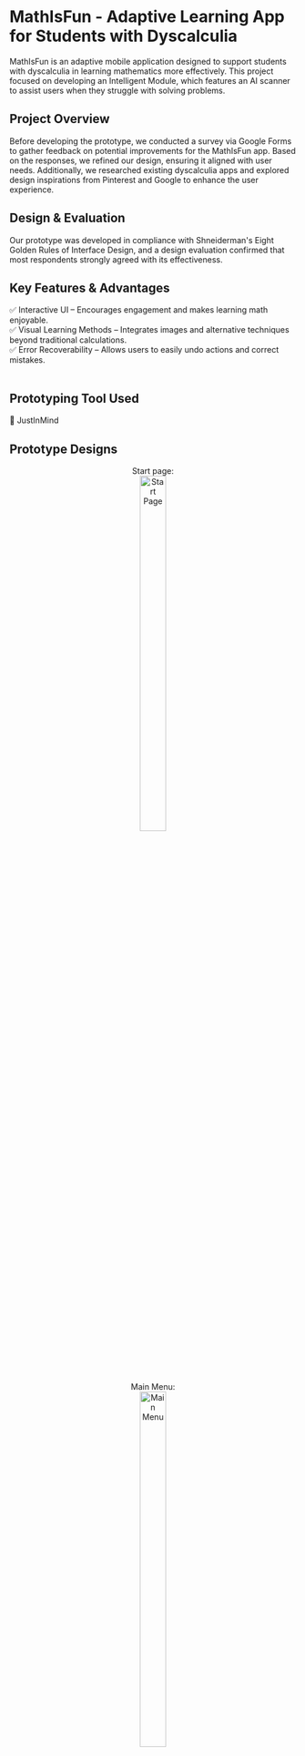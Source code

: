 <h1> MathIsFun - Adaptive Learning App for Students with Dyscalculia </h1>
MathIsFun is an adaptive mobile application designed to support students with dyscalculia in learning mathematics more effectively. This project focused on developing an Intelligent Module, which features an AI scanner to assist users when they struggle with solving problems.
<br />

<h2>Project Overview</h2>
Before developing the prototype, we conducted a survey via Google Forms to gather feedback on potential improvements for the MathIsFun app. Based on the responses, we refined our design, ensuring it aligned with user needs. Additionally, we researched existing dyscalculia apps and explored design inspirations from Pinterest and Google to enhance the user experience.
<br />

<h2>Design & Evaluation</h2>
Our prototype was developed in compliance with Shneiderman's Eight Golden Rules of Interface Design, and a design evaluation confirmed that most respondents strongly agreed with its effectiveness.
<br />

<h2>Key Features & Advantages</h2>
✅ Interactive UI – Encourages engagement and makes learning math enjoyable. <br />
✅ Visual Learning Methods – Integrates images and alternative techniques beyond traditional calculations. <br />
✅ Error Recoverability – Allows users to easily undo actions and correct mistakes. <br />
<br />

<h2>Prototyping Tool Used</h2>
🎨 JustInMind
<br />

<h2>Prototype Designs</h2>

<p align="center">
Start page: <br/>
<img src="https://imgur.com/43JVXnY.png" height="40%" width="30%" alt="Start Page"/>
<br />
<br />

<p align="center">
Main Menu:  <br/>
<img src="https://imgur.com/jTvG73a.png" height="40%" width="30%" alt="Main Menu"/>
<br />
<br />

<p align="center">
Intelligent Module Menu: <br/>
<img src="https://imgur.com/FpEJN2T.png" height="40%" width="30%" alt="Intelligent Module Menu"/>
<br />
<br />

<p align="center">
Math Solver Page: <br/>
<img src="https://imgur.com/yJBd6qE.png" height="40%" width="30%" alt="Math Solver Page"/>
<br />
<br />

<p align="center">
Upload Question Page: <br/>
<img src="https://imgur.com/MlFYFiC.png" height="40%" width="30%" alt="Upload Question Page"/>
<br />
<br />

<p align="center">
Solution Page: <br/>
<img src="https://imgur.com/k5XFphZ.png" height="40%" width="30%" alt="Solution Page"/>
<br />
<br />

<p align="center">
Ask Me Page: <br/>
<img src="https://imgur.com/VDkIcHc.png" height="40%" width="30%" alt="Ask Me Page"/>
<br />
<br />

<p align="center">
AR Camera Scanner: <br/>
<img src="https://imgur.com/nxhy2YM.png" height="40%" width="30%" alt="AR Camera Scanner"/>
<br />
<br />
  
</p>

<!--
 ```diff
- text in red
+ text in green
! text in orange
# text in gray
@@ text in purple (and bold)@@
```
--!>
